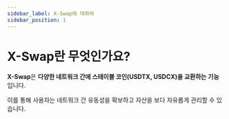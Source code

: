 ```yaml
---
sidebar_label: X-Swap에 대하여
sidebar_position: 1
---
```


# X-Swap란 무엇인가요?

**X-Swap**은 **다양한 네트워크 간에 스테이블 코인(USDTX, USDCX)을 교환하는 기능**입니다.

이를 통해 사용자는 네트워크 간 유동성을 확보하고 자산을 보다 자유롭게 관리할 수 있습니다.